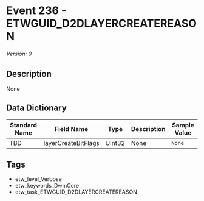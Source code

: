 # Event 236 - ETWGUID_D2DLAYERCREATEREASON
###### Version: 0

## Description
None

## Data Dictionary
|Standard Name|Field Name|Type|Description|Sample Value|
|---|---|---|---|---|
|TBD|layerCreateBitFlags|UInt32|None|`None`|

## Tags
* etw_level_Verbose
* etw_keywords_DwmCore
* etw_task_ETWGUID_D2DLAYERCREATEREASON
